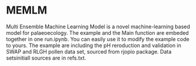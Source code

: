 # MEMLM
 Multi Ensemble Machine Learning Model is a novel machine-learning based model for palaeoecology.
 The example and the Main function are embeded together in one run.ipynb. You can easily use it to modify the example code to yours.
 The example are including the pH reroduction and validation in SWAP and RLGH pollen data set, sourced from rjopio package. Data setsinitiall sources are in refs.txt.
